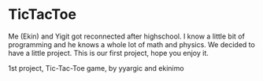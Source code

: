 # TicTacToe
Me (Ekin) and Yigit got reconnected after highschool. I know a little bit of programming and he knows a whole lot of math and physics. We decided to have a little project. This is our first project, hope you enjoy it.


1st project, Tic-Tac-Toe game, by yyargic and ekinimo
